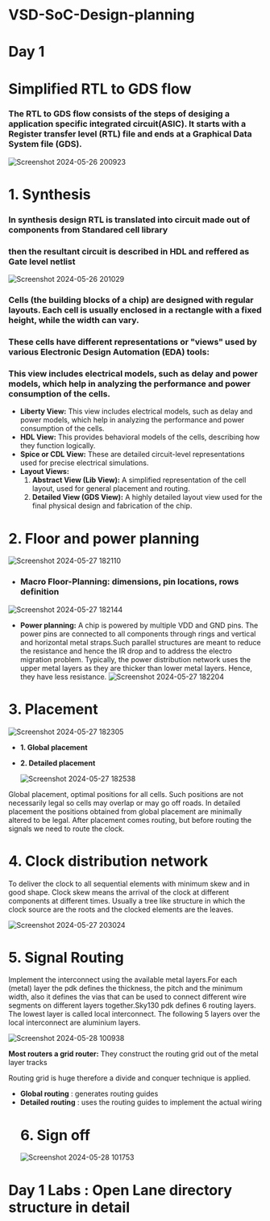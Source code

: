# VSD-SoC-Design-planning
# Day 1
# Simplified RTL to GDS flow
### The RTL to GDS flow consists of the steps of desiging a application specific integrated circuit(ASIC). It starts with a Register transfer level (RTL) file and ends at a Graphical Data System file (GDS).

![Screenshot 2024-05-26 200923](https://github.com/Samarthng/VSD-SoC-Design-planning/assets/170659984/df0c35ef-c06b-4e18-998c-7533d34140ba)

# 1. Synthesis
### In synthesis design RTL is translated into circuit made out of components from Standared cell library 
### then the resultant circuit is described in HDL and reffered as Gate level netlist
![Screenshot 2024-05-26 201029](https://github.com/Samarthng/VSD-SoC-Design-planning/assets/170659984/9d837449-45f5-4497-846a-6cdac66a960d)
### Cells (the building blocks of a chip) are designed with regular layouts. Each cell is usually enclosed in a rectangle with a fixed height, while the width can vary.
 ### These cells have different representations or "views" used by various Electronic Design Automation (EDA) tools:
 ### This view includes electrical models, such as delay and power models, which help in analyzing the performance and power consumption of the cells.
* **Liberty View:** This view includes electrical models, such as delay and power models, which help in analyzing the performance and power consumption of the cells.
* **HDL View:** This provides behavioral models of the cells, describing how they function logically.
* **Spice or CDL View:** These are detailed circuit-level representations used for precise electrical simulations.
* **Layout Views:**
   1. **Abstract View (Lib View):** A simplified representation of the cell layout, used for general placement and routing.
   2. **Detailed View (GDS View):** A highly detailed layout view used for the final physical design and fabrication of the chip.
# 2. Floor and power planning
![Screenshot 2024-05-27 182110](https://github.com/Samarthng/VSD-SoC-Design-planning/assets/170659984/1cc4aa05-1061-41d5-b549-c683d0c4f9d9)
* ### Macro Floor-Planning: dimensions, pin locations, rows definition
![Screenshot 2024-05-27 182144](https://github.com/Samarthng/VSD-SoC-Design-planning/assets/170659984/5f0c3135-6e19-44bb-a74e-5bb812239967)
*  **Power planning:** A chip is powered by multiple VDD and GND pins. The power pins are connected to all components through rings and vertical and horizontal metal straps.Such parallel structures are meant to reduce the resistance and hence the IR drop and to address the electro migration problem. Typically, the power distribution network uses the upper metal layers as they are thicker than lower metal layers. Hence, they have less resistance.
![Screenshot 2024-05-27 182204](https://github.com/Samarthng/VSD-SoC-Design-planning/assets/170659984/cccdb1a6-8da6-4d1b-998f-06d878fd5903)
# 3. Placement
![Screenshot 2024-05-27 182305](https://github.com/Samarthng/VSD-SoC-Design-planning/assets/170659984/692014b3-c17e-47ec-b3ac-092acd857e84)
* **1. Global placement**
* **2. Detailed placement**
 
  ![Screenshot 2024-05-27 182538](https://github.com/Samarthng/VSD-SoC-Design-planning/assets/170659984/caf7c606-ea8c-4551-a966-c8a880fe31cb)

Global placement, optimal positions for all cells. Such positions are not necessarily legal so cells may overlap or may go off roads.
In detailed placement the positions obtained from global placement are minimally altered to be legal.
After placement comes routing, but before routing the signals we need to route the clock.
# 4. Clock distribution network
To deliver the clock to all sequential elements with minimum skew and in good shape. Clock skew means the arrival of the clock at different components at different times. Usually a tree like structure in which the clock source are the roots and the clocked elements are the leaves.

![Screenshot 2024-05-27 203024](https://github.com/Samarthng/VSD-SoC-Design-planning/assets/170659984/966ebbf1-8bd8-4a8c-a890-1e1a14ed0b6c)
# 5. Signal Routing
Implement the interconnect using the available metal layers.For each (metal) layer the pdk defines the thickness, the pitch and the minimum width, also it defines the vias that can be used to connect different wire segments on different layers together.Sky130 pdk defines 6 routing layers. The lowest layer is called local interconnect. The following 5 layers over the local interconnect are aluminium layers.

![Screenshot 2024-05-28 100938](https://github.com/Samarthng/VSD-SoC-Design-planning/assets/170659984/5ea717f8-ddfd-499c-8717-305f90aca20f)

**Most routers a grid router:** They construct the routing grid out of the metal layer tracks

Routing grid is huge therefore a divide and conquer technique is applied.
+ **Global routing** : generates routing guides
+ **Detailed routing** : uses the routing guides to implement the actual wiring
  # 6. Sign off
  ![Screenshot 2024-05-28 101753](https://github.com/Samarthng/VSD-SoC-Design-planning/assets/170659984/b6e1763b-9225-4797-a1ee-1c17450d66f0)
  
# Day 1 Labs : Open Lane directory structure in detail

